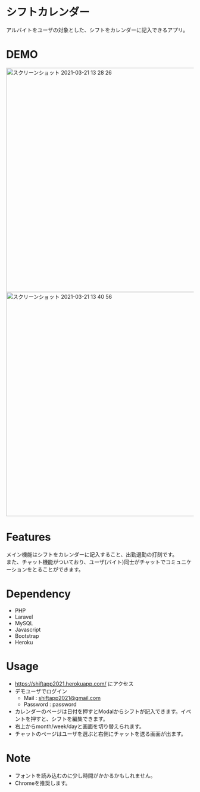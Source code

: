 
# シフトカレンダー
アルバイトをユーザの対象とした、シフトをカレンダーに記入できるアプリ。

# DEMO
<img width="600" alt="スクリーンショット 2021-03-21 13 28 26" src="https://user-images.githubusercontent.com/54792380/111894037-c1e2a080-8a4a-11eb-8409-a64227fc4c59.png"><img width="600" alt="スクリーンショット 2021-03-21 13 40 56" src="https://user-images.githubusercontent.com/54792380/111894078-2ef63600-8a4b-11eb-8305-57ec2ac4780d.png">

# Features
メイン機能はシフトをカレンダーに記入すること、出勤退勤の打刻です。  
また、チャット機能がついており、ユーザ(バイト)同士がチャットでコミュニケーションをとることができます。

# Dependency

- PHP
- Laravel
- MySQL
- Javascript
- Bootstrap
- Heroku

# Usage
- https://shiftapp2021.herokuapp.com/ にアクセス
- デモユーザでログイン
    - Mail : shiftapp2021@gmail.com
    - Password : password
- カレンダーのページは日付を押すとModalからシフトが記入できます。イベントを押すと、シフトを編集できます。
- 右上からmonth/week/dayと画面を切り替えられます。
- チャットのページはユーザを選ぶと右側にチャットを送る画面が出ます。

# Note
- フォントを読み込むのに少し時間がかかるかもしれません。
- Chromeを推奨します。




